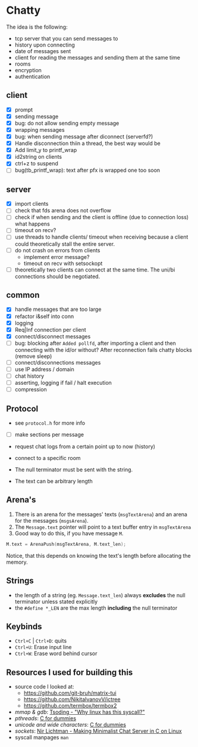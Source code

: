 # Chatty
The idea is the following:
- tcp server that you can send messages to
- history upon connecting
- date of messages sent
- client for reading the messages and sending them at the same time
- rooms
- encryption
- authentication

## client
- [x] prompt
- [x] sending message
- [x] bug: do not allow sending empty message
- [x] wrapping messages
- [x] bug: when sending message after diconnect (serverfd?)
- [x] Handle disconnection thiin a thread, the best way would be
- [x] Add limit_y to printf_wrap
- [x] id2string on clients
- [x] ctrl+z to suspend
- [ ] bug(tb_printf_wrap): text after pfx is wrapped one too soon

## server
- [x] import clients
- [ ] check that fds arena does not overflow
- [ ] check if when sending and the client is offline (due to connection loss) what happens
- [ ] timeout on recv?
- [ ] use threads to handle clients/ timeout when receiving because a client could theoretically
  stall the entire server.
- [ ] do not crash on errors from clients
    - implement error message?
    - timeout on recv with setsockopt
- [ ] theoretically two clients can connect at the same time.  The uni/bi connections should be
      negotiated.

## common
- [x] handle messages that are too large
- [x] refactor i&self into conn
- [x] logging
- [x] Req|Inf connection per client
- [x] connect/disconnect messages
- [ ] bug: blocking after `Added pollfd`, after importing a client and then connecting with the
  id/or without?  After reconnection fails chatty blocks (remove sleep)
- [ ] connect/disconnections messages
- [ ] use IP address / domain
- [ ] chat history
- [ ] asserting, logging if fail / halt execution
- [ ] compression

## Protocol
- see `protocol.h` for more info
- [ ] make sections per message
- request chat logs from a certain point up to now (history)
- connect to a specific room

- The null terminator must be sent with the string.
- The text can be arbitrary length

## Arena's
1. There is an arena for the messages' texts (`msgTextArena`) and an arena for the messages
   (`msgsArena`).
2. The `Message.text` pointer will point to a text buffer entry in `msgTextArena`
3. Good way to do this, if you have message `M`.
```c
M.text = ArenaPush(msgTextArena, M.text_len);
```
Notice, that this depends on knowing the text's length before allocating the memory.

## Strings
- the length of a string (eg. `Message.text_len`) always **excludes** the null terminator unless stated explicitly
- the `#define *_LEN` are the max length **including** the null terminator 

## Keybinds
- `Ctrl+C` | `Ctrl+D`: quits
- `Ctrl+U`: Erase input line
- `Ctrl+W`: Erase word behind cursor

## Resources I used for building this
- source code I looked at:
    - https://github.com/git-bruh/matrix-tui
    - https://github.com/NikitaIvanovV/ictree
    - https://github.com/termbox/termbox2
- *mmap & gdb*: [Tsoding - "Why linux has this syscall?" ](https://youtu.be/sFYFuBzu9Ow?si=CX32IzFVA8OPDZvS)
- *pthreads*: [C for dummies](https://c-for-dummies.com/blog/?p=5365)
- *unicode and wide characters*: [C for dummies](https://c-for-dummies.com/blog/?p=2578)
- *sockets*: [Nir Lichtman - Making Minimalist Chat Server in C on Linux](https://www.youtube.com/watch?v=gGfTjKwLQxY)
- syscall manpages `man`
